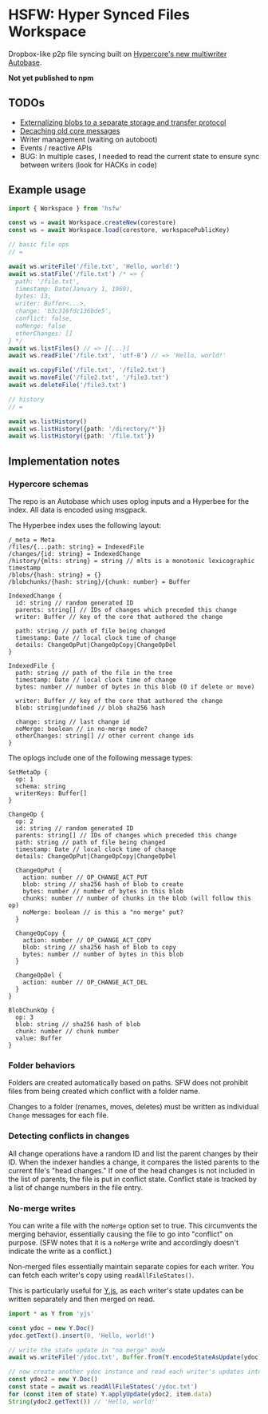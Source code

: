 # HSFW: Hyper Synced Files Workspace

Dropbox-like p2p file syncing built on [Hypercore's new multiwriter Autobase](https://github.com/hypercore-protocol/autobase).

**Not yet published to npm**

## TODOs

- [Externalizing blobs to a separate storage and transfer protocol](https://github.com/pfrazee/hyper-sfw/issues/1)
- [Decaching old core messages](https://github.com/pfrazee/hyper-sfw/issues/2)
- Writer management (waiting on autoboot)
- Events / reactive APIs
- BUG: In multiple cases, I needed to read the current state to ensure sync between writers (look for HACKs in code)

## Example usage

```typescript
import { Workspace } from 'hsfw'

const ws = await Workspace.createNew(corestore)
const ws = await Workspace.load(corestore, workspacePublicKey)

// basic file ops
// =

await ws.writeFile('/file.txt', 'Hello, world!')
await ws.statFile('/file.txt') /* => {
  path: '/file.txt',
  timestamp: Date(January 1, 1969),
  bytes: 13,
  writer: Buffer<...>,
  change: 'b3c316fdc136bde5',
  conflict: false,
  noMerge: false
  otherChanges: []
} */
await ws.listFiles() // => [{...}]
await ws.readFile('/file.txt', 'utf-8') // => 'Hello, world!'

await ws.copyFile('/file.txt', '/file2.txt')
await ws.moveFile('/file2.txt', '/file3.txt')
await ws.deleteFile('/file3.txt')

// history
// =

await ws.listHistory()
await ws.listHistory({path: '/directory/*'})
await ws.listHistory({path: '/file.txt'})
```

## Implementation notes

### Hypercore schemas

The repo is an Autobase which uses oplog inputs and a Hyperbee for the index. All data is encoded using msgpack.

The Hyperbee index uses the following layout:

```
/_meta = Meta
/files/{...path: string} = IndexedFile
/changes/{id: string} = IndexedChange
/history/{mlts: string} = string // mlts is a monotonic lexicographic timestamp
/blobs/{hash: string} = {}
/blobchunks/{hash: string}/{chunk: number} = Buffer

IndexedChange {
  id: string // random generated ID
  parents: string[] // IDs of changes which preceded this change
  writer: Buffer // key of the core that authored the change
  
  path: string // path of file being changed
  timestamp: Date // local clock time of change
  details: ChangeOpPut|ChangeOpCopy|ChangeOpDel
}

IndexedFile {
  path: string // path of the file in the tree
  timestamp: Date // local clock time of change
  bytes: number // number of bytes in this blob (0 if delete or move)

  writer: Buffer // key of the core that authored the change
  blob: string|undefined // blob sha256 hash

  change: string // last change id
  noMerge: boolean // in no-merge mode?
  otherChanges: string[] // other current change ids
}
```

The oplogs include one of the following message types:

```
SetMetaOp {
  op: 1
  schema: string
  writerKeys: Buffer[]
}

ChangeOp {
  op: 2
  id: string // random generated ID
  parents: string[] // IDs of changes which preceded this change
  path: string // path of file being changed
  timestamp: Date // local clock time of change
  details: ChangeOpPut|ChangeOpCopy|ChangeOpDel

  ChangeOpPut {
    action: number // OP_CHANGE_ACT_PUT
    blob: string // sha256 hash of blob to create
    bytes: number // number of bytes in this blob
    chunks: number // number of chunks in the blob (will follow this op)
    noMerge: boolean // is this a "no merge" put?
  }

  ChangeOpCopy {
    action: number // OP_CHANGE_ACT_COPY
    blob: string // sha256 hash of blob to copy
    bytes: number // number of bytes in this blob
  }

  ChangeOpDel {
    action: number // OP_CHANGE_ACT_DEL
  }
}

BlobChunkOp {
  op: 3
  blob: string // sha256 hash of blob
  chunk: number // chunk number
  value: Buffer
}
```

### Folder behaviors

Folders are created automatically based on paths. SFW does not prohibit files from being created which conflict with a folder name.

Changes to a folder (renames, moves, deletes) must be written as individual `Change` messages for each file.

### Detecting conflicts in changes

All change operations have a random ID and list the parent changes by their ID. When the indexer handles a change, it compares the listed parents to the current file's "head changes." If one of the head changes is not included in the list of parents, the file is put in conflict state. Conflict state is tracked by a list of change numbers in the file entry.

### No-merge writes

You can write a file with the `noMerge` option set to true. This circumvents the merging behavior, essentially causing the file to go into "conflict" on purpose. (SFW notes that it is a `noMerge` write and accordingly doesn't indicate the write as a conflict.)

Non-merged files essentially maintain separate copies for each writer. You can fetch each writer's copy using `readAllFileStates()`.

This is particularly useful for [Y.js](https://yjs.dev), as each writer's state updates can be written separately and then merged on read.

```js
import * as Y from 'yjs'

const ydoc = new Y.Doc()
ydoc.getText().insert(0, 'Hello, world!')

// write the state update in "no merge" mode
await ws.writeFile('/ydoc.txt', Buffer.from(Y.encodeStateAsUpdate(ydoc)), {noMerge: true})

// now create another ydoc instance and read each writer's updates into it
const ydoc2 = new Y.Doc()
const state = await ws.readAllFileStates('/ydoc.txt')
for (const item of state) Y.applyUpdate(ydoc2, item.data)
String(ydoc2.getText()) // 'Hello, world!'
```